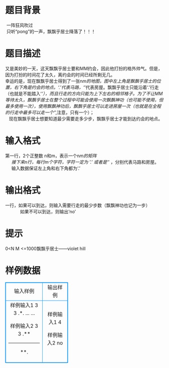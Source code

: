# 

 
 # 题目背景 
&nbsp;一阵狂风吹过&nbsp;<BR>&nbsp;只听“pong”的一声，飘飘乎居士降落了！！！ 

 
 # 题目描述 
又是美妙的一天，这天飘飘乎居士要和MM约会，因此他打扮的格外帅气。但是，因为打扮的时间花了太久，离约会的时间已经所剩无几。<BR>幸运的是，现在飘飘乎居士得到了一张n*m的地图，图中左上角是飘飘乎居士的位置，右下角是约会的地点。‘.’代表马路，‘*’代表房屋。飘飘乎居士只能沿着‘.’行走（也就是不能踏入‘*’），而且行走的方向只能为上下左右的相邻格子。为了不让MM等待太久，飘飘乎居士在整个过程中可能会使用一次飘飘神功（也可能不使用，但最多使用一次），使用飘飘神功后，飘飘乎居士可以走进房屋一次（也就是在全程的行走中最多可以走一个‘*’,注意，只有一个）；<BR>&nbsp;&nbsp;&nbsp;现在飘飘乎居士想要知道最少需要走多少步，飘飘乎居士才能到达约会的地点。<BR> 

 
 # 输入格式 
第一行，2个正整数&nbsp;n和m，表示一个n*m的矩阵<BR>&nbsp;&nbsp;&nbsp;&nbsp;&nbsp;接下来n行，每行m个字符，字符一定为&nbsp;’.’&nbsp;或者是‘*’&nbsp;，分别代表马路和房屋。<BR>&nbsp;&nbsp;&nbsp;&nbsp;&nbsp;输入数据保证左上角和右下角都为‘.’<BR> 

 
 # 输出格式 
一行，如果可以到达，则输入需要行走的最少步数（飘飘神功也记为一步）<BR>&nbsp;&nbsp;&nbsp;&nbsp;&nbsp;&nbsp;&nbsp;&nbsp;&nbsp;&nbsp;&nbsp;&nbsp;如果不可以到达，则输出‘no’<BR> 

 
 # 提示 
0&lt;N&nbsp;M&nbsp;&lt;=1000飘飘乎居士——violet&nbsp;hill 
# 样例数据
<style>
        table,table tr th, table tr td { border:1px solid #0094ff; }
        table { width: 200px; min-height: 25px; line-height: 25px; text-align: center; border-collapse: collapse;}   
    </style>
<table>
	<tr>
		<td>输入样例</td>
		<td>输出样例</td>
	</tr>
<tr><td>样例输入1
3 3
.*.
...
...

样例输入2
3 3
.**
***
**.
</td><td>样例输入1
4

样例输入2
no</td></tr></table>
